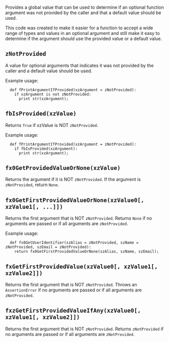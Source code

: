 Provides a global value that can be used to determine if an optional function
argument was not provided by the caller and that a default value should be used.

This code was created to make it easier for a function to accept a wide range
of types and values in an optional argument and still make it easy to determine
if the argument should use the provided value or a default value.

`zNotProvided`
--------------
A value for optional arguments that indicates it was not provided by the caller
and a default value should be used.

Example usage:
```
  def fPrintArgumentIfProvided(xzArgument = zNotProvided):
    if xzArgument is not zNotProvided:
      print str(xzArgument);
```

`fbIsProvided(xzValue)`
-----------------------
Returns `True` if xzValue is NOT `zNotProvided`.

Example usage:
```
  def fPrintArgumentIfProvided(xzArgument = zNotProvided):
    if fbIsProvided(xzArgument):
      print str(xzArgument);
```

`fx0GetProvidedValueOrNone(xzValue)`
-----------------------------------
Returns the argument if it is NOT `zNotProvided`.
If the argument is `zNotProvided`, return `None`.

`fx0GetFirstProvidedValueOrNone(xzValue0[, xzValue1[, ...]])`
-------------------------------------------------------------
Returns the first argument that is NOT `zNotProvided`. Returns `None` if no
arguments are passed or if all arguments are `zNotProvided`.

Example usage:
```
  def fs0GetUserIdentifier(szAlias = zNotProvided, szName = zNotProvided, szEmail = zNotProvided):
    return fx0GetFirstProvidedValueOrNone(szAlias, szName, szEmail);
```

`fxGetFirstProvidedValue(xzValue0[, xzValue1[, xzValue2]])`
-----------------------------------------------------------
Returns the first argument that is NOT `zNotProvided`. Throws an
`AssertionError` if no arguments are passed or if all arguments are
`zNotProvided`.

`fxzGetFirstProvidedValueIfAny(xzValue0[, xzValue1[, xzValue2]])`
-----------------------------------------------------------
Returns the first argument that is NOT `zNotProvided`. Returns `zNotProvided`
if no arguments are passed or if all arguments are `zNotProvided`.
